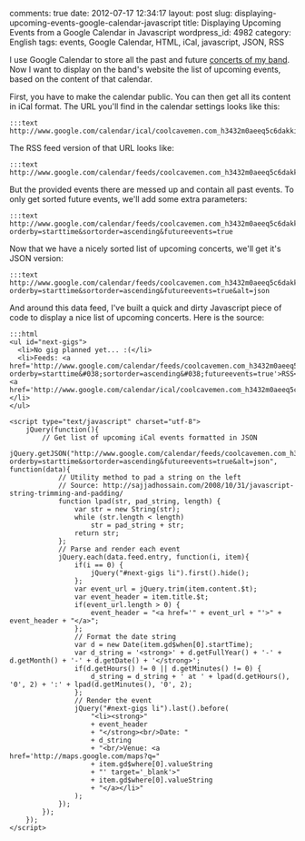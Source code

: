 comments: true
date: 2012-07-17 12:34:17
layout: post
slug: displaying-upcoming-events-google-calendar-javascript
title: Displaying Upcoming Events from a Google Calendar in Javascript
wordpress_id: 4982
category: English
tags: events, Google Calendar, HTML, iCal, javascript, JSON, RSS

I use Google Calendar to store all the past and future [concerts of my band](http://coolcavemen.com/concerts). Now I want to display on the band's website the list of upcoming events, based on the content of that calendar.

First, you have to make the calendar public. You can then get all its content in iCal format. The URL you'll find in the calendar settings looks like this:

    :::text
    http://www.google.com/calendar/ical/coolcavemen.com_h3432m0aeeq5c6dakki50giqeo%40group.calendar.google.com/public/basic.ics

The RSS feed version of that URL looks like:

    :::text
    http://www.google.com/calendar/feeds/coolcavemen.com_h3432m0aeeq5c6dakki50giqeo%40group.calendar.google.com/public/full

But the provided events there are messed up and contain all past events. To only get sorted future events, we'll add some extra parameters:

    :::text
    http://www.google.com/calendar/feeds/coolcavemen.com_h3432m0aeeq5c6dakki50giqeo%40group.calendar.google.com/public/full?orderby=starttime&sortorder=ascending&futureevents=true

Now that we have a nicely sorted list of upcoming concerts, we'll get it's JSON version:

    :::text
    http://www.google.com/calendar/feeds/coolcavemen.com_h3432m0aeeq5c6dakki50giqeo%40group.calendar.google.com/public/full?orderby=starttime&sortorder=ascending&futureevents=true&alt=json

And around this data feed, I've built a quick and dirty Javascript piece of code to display a nice list of upcoming concerts. Here is the source:

    :::html
    <ul id="next-gigs">
      <li>No gig planned yet... :(</li>
      <li>Feeds: <a href='http://www.google.com/calendar/feeds/coolcavemen.com_h3432m0aeeq5c6dakki50giqeo%40group.calendar.google.com/public/full?orderby=starttime&#038;sortorder=ascending&#038;futureevents=true'>RSS</a>, <a href='http://www.google.com/calendar/ical/coolcavemen.com_h3432m0aeeq5c6dakki50giqeo%40group.calendar.google.com/public/basic.ics'>iCal</a>.</li>
    </ul>

    <script type="text/javascript" charset="utf-8">
        jQuery(function(){
            // Get list of upcoming iCal events formatted in JSON
            jQuery.getJSON("http://www.google.com/calendar/feeds/coolcavemen.com_h3432m0aeeq5c6dakki50giqeo%40group.calendar.google.com/public/full?orderby=starttime&sortorder=ascending&futureevents=true&alt=json", function(data){
                // Utility method to pad a string on the left
                // Source: http://sajjadhossain.com/2008/10/31/javascript-string-trimming-and-padding/
                function lpad(str, pad_string, length) {
                    var str = new String(str);
                    while (str.length < length)
                        str = pad_string + str;
                    return str;
                };
                // Parse and render each event
                jQuery.each(data.feed.entry, function(i, item){
                    if(i == 0) {
                        jQuery("#next-gigs li").first().hide();
                    };
                    var event_url = jQuery.trim(item.content.$t);
                    var event_header = item.title.$t;
                    if(event_url.length > 0) {
                        event_header = "<a href='" + event_url + "'>" + event_header + "</a>";
                    };
                    // Format the date string
                    var d = new Date(item.gd$when[0].startTime);
                    var d_string = '<strong>' + d.getFullYear() + '-' + d.getMonth() + '-' + d.getDate() + '</strong>';
                    if(d.getHours() != 0 || d.getMinutes() != 0) {
                        d_string = d_string + ' at ' + lpad(d.getHours(), '0', 2) + ':' + lpad(d.getMinutes(), '0', 2);
                    };
                    // Render the event
                    jQuery("#next-gigs li").last().before(
                        "<li><strong>"
                        + event_header
                        + "</strong><br/>Date: "
                        + d_string
                        + "<br/>Venue: <a href='http://maps.google.com/maps?q="
                        + item.gd$where[0].valueString
                        + "' target='_blank'>"
                        + item.gd$where[0].valueString
                        + "</a></li>"
                    );
                });
            });
        });
    </script>

